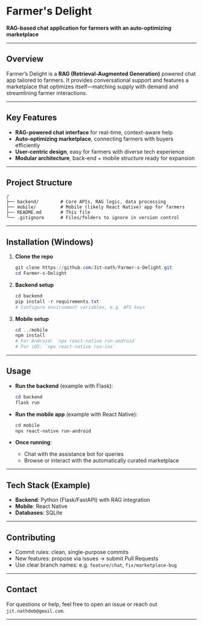 # Farmer's Delight

**RAG-based chat application for farmers with an auto-optimizing marketplace**

---

## Overview

Farmer’s Delight is a **RAG (Retrieval-Augmented Generation)** powered chat app tailored to farmers. It provides conversational support and features a marketplace that optimizes itself—matching supply with demand and streamlining farmer interactions.

---

## Key Features

* **RAG-powered chat interface** for real-time, context-aware help
* **Auto-optimizing marketplace**, connecting farmers with buyers efficiently
* **User-centric design**, easy for farmers with diverse tech experience
* **Modular architecture**, back-end + mobile structure ready for expansion

---

## Project Structure

```
/
├── backend/        # Core APIs, RAG logic, data processing
├── mobile/         # Mobile (likely React Native) app for farmers
├── README.md       # This file
└── .gitignore      # Files/folders to ignore in version control
```

---

## Installation (Windows)

1. **Clone the repo**

   ```powershell
   git clone https://github.com/Jit-nath/Farmer-s-Delight.git
   cd Farmer-s-Delight
   ```

2. **Backend setup**

   ```powershell
   cd backend
   pip install -r requirements.txt
   # Configure environment variables, e.g. API keys
   ```

3. **Mobile setup**

   ```powershell
   cd ../mobile
   npm install
   # For Android: `npx react-native run-android`
   # For iOS: `npx react-native run-ios`
   ```

---

## Usage

* **Run the backend** (example with Flask):

  ```powershell
  cd backend
  flask run
  ```

* **Run the mobile app** (example with React Native):

  ```powershell
  cd mobile
  npx react-native run-android
  ```

* **Once running**:

  * Chat with the assistance bot for queries
  * Browse or interact with the automatically curated marketplace

---

## Tech Stack (Example)

* **Backend**: Python (Flask/FastAPI) with RAG integration
* **Mobile**: React Native
* **Databases**: SQLite

---

## Contributing

* Commit rules: clean, single-purpose commits
* New features: propose via issues → submit Pull Requests
* Use clear branch names: e.g. `feature/chat`, `fix/marketplace-bug`


---

## Contact

For questions or help, feel free to open an issue or reach out `jit.nathdeb@gmail.com`.

---

